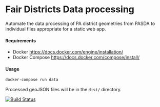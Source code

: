# Fair Districts Data processing

Automate the data processing of PA district geometries from PASDA to individual
files appropriate for a static web app.

#### Requirements
* Docker https://docs.docker.com/engine/installation/
* Docker Compose https://docs.docker.com/compose/install/

#### Usage
```bash
docker-compose run data
```

Processed geoJSON files will be in the `dist/` directory.

[![Build Status](https://travis-ci.org/mmcfarland/fairdistricts-data.svg?branch=master)](https://travis-ci.org/mmcfarland/fairdistricts-data)
